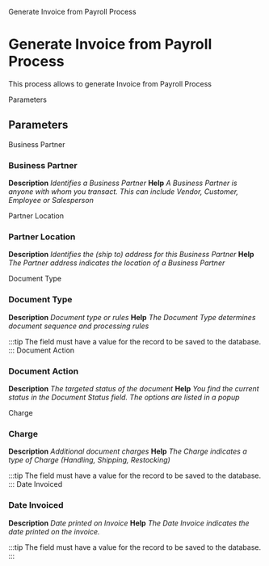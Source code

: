 
Generate Invoice from Payroll Process
# Generate Invoice from Payroll Process


This process allows to generate Invoice from Payroll Process

Parameters
## Parameters


Business Partner
### Business Partner

**Description**
 *Identifies a Business Partner*
**Help**
 *A Business Partner is anyone with whom you transact.  This can include Vendor, Customer, Employee or Salesperson*

Partner Location
### Partner Location

**Description**
 *Identifies the (ship to) address for this Business Partner*
**Help**
 *The Partner address indicates the location of a Business Partner*

Document Type
### Document Type

**Description**
 *Document type or rules*
**Help**
 *The Document Type determines document sequence and processing rules*

:::tip
The field must have a value for the record to be saved to the database.
:::
Document Action
### Document Action

**Description**
 *The targeted status of the document*
**Help**
 *You find the current status in the Document Status field. The options are listed in a popup*

Charge
### Charge

**Description**
 *Additional document charges*
**Help**
 *The Charge indicates a type of Charge (Handling, Shipping, Restocking)*

:::tip
The field must have a value for the record to be saved to the database.
:::
Date Invoiced
### Date Invoiced

**Description**
 *Date printed on Invoice*
**Help**
 *The Date Invoice indicates the date printed on the invoice.*

:::tip
The field must have a value for the record to be saved to the database.
:::